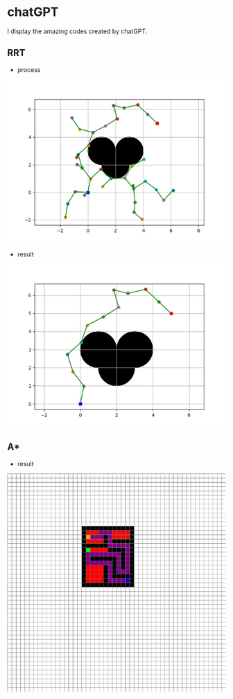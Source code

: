# chatGPT
I display the amazing codes created by chatGPT.

## RRT
- process<br>
<img src= "https://github.com/bert13069598/chatGPT/blob/master/ADS/RRT/Figure_1.png">

- result<br>
<img src= "https://github.com/bert13069598/chatGPT/blob/master/ADS/RRT/Figure_2.png">

## A*
- result<br>
<img src= "https://github.com/bert13069598/chatGPT/blob/master/ADS/A/Figure.png">